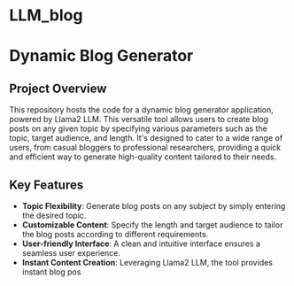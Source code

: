 # LLM_blog

# Dynamic Blog Generator

## Project Overview
This repository hosts the code for a dynamic blog generator application, powered by Llama2 LLM. This versatile tool allows users to create blog posts on any given topic by specifying various parameters such as the topic, target audience, and length. It's designed to cater to a wide range of users, from casual bloggers to professional researchers, providing a quick and efficient way to generate high-quality content tailored to their needs.

## Key Features
- **Topic Flexibility**: Generate blog posts on any subject by simply entering the desired topic.
- **Customizable Content**: Specify the length and target audience to tailor the blog posts according to different requirements.
- **User-friendly Interface**: A clean and intuitive interface ensures a seamless user experience.
- **Instant Content Creation**: Leveraging Llama2 LLM, the tool provides instant blog pos
